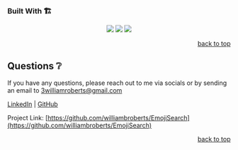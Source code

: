 <!-- Built with -->
### Built With 🏗️
  <p align='center'>
 <img src="https://img.shields.io/badge/Next-black?style=for-the-badge&logo=next.js&logoColor=white" />
    <img src="https://img.shields.io/badge/Firebase-039BE5?style=for-the-badge&logo=Firebase&logoColor=white" />
   <img src="https://img.shields.io/badge/react-%2320232a.svg?style=for-the-badge&logo=react&logoColor=%2361DAFB" />
  </p>
  <p align="right"><a href="#readme-top">back to top</a></p>
<!-- QUESTIONS -->
  
## Questions ❔

If you have any questions, please reach out to me via socials or by sending an email to <a href="mailto:3williamroberts@gmail.com">3williamroberts@gmail.com</a>

<a href="https://www.linkedin.com/in/williambroberts/" target="_blank">LinkedIn</a> | <a href="https://github.com/williambroberts" target="_blank">GitHub</a>

Project Link: [https://github.com/williambroberts/EmojiSearch](https://github.com/williambroberts/EmojiSearch)

  <p align="right"><a href="#readme-top">back to top</a></p>
